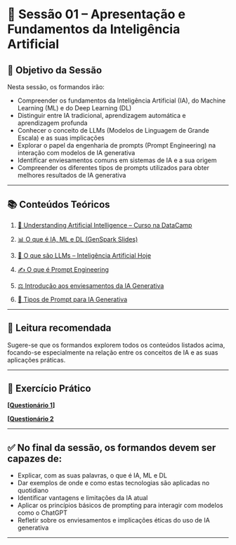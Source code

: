 # 📘 Sessão 01 – Apresentação e Fundamentos da Inteligência Artificial

## 🎯 Objetivo da Sessão

Nesta sessão, os formandos irão:

- Compreender os fundamentos da Inteligência Artificial (IA), do Machine Learning (ML) e do Deep Learning (DL)
- Distinguir entre IA tradicional, aprendizagem automática e aprendizagem profunda
- Conhecer o conceito de LLMs (Modelos de Linguagem de Grande Escala) e as suas implicações
- Explorar o papel da engenharia de prompts (Prompt Engineering) na interação com modelos de IA generativa
- Identificar enviesamentos comuns em sistemas de IA e a sua origem
- Compreender os diferentes tipos de prompts utilizados para obter melhores resultados de IA generativa

---

## 📚 Conteúdos Teóricos

1. <a href="https://app.datacamp.com/learn/courses/understanding-artificial-intelligence" target="_blank">📘 Understanding Artificial Intelligence – Curso na DataCamp</a>

2. <a href="https://www.genspark.ai/slides?project_id=ca77b70e-b768-4923-88c3-f52256f3c63e" target="_blank">📊 O que é IA, ML e DL (GenSpark Slides)</a>

3. <a href="https://inteligenciaartificialhoje.pt/o-que-sao-os-llms/" target="_blank">🧠 O que são LLMs – Inteligência Artificial Hoje</a>

4. <a href="https://inteligenciaartificialhoje.pt/o-que-e-o-prompt-engineering/" target="_blank">✍️ O que é Prompt Engineering</a>

5. <a href="https://inteligenciaartificialhoje.pt/introducao-aos-enviesamentos-em-ia-generativa/" target="_blank">⚖️ Introdução aos enviesamentos da IA Generativa</a>

6. <a href="https://inteligenciaartificialhoje.pt/os-tipos-de-prompt-para-a-ia-generativa/" target="_blank">🧾 Tipos de Prompt para IA Generativa</a>

---

## 📖 Leitura recomendada

Sugere-se que os formandos explorem todos os conteúdos listados acima, focando-se especialmente na relação entre os conceitos de IA e as suas aplicações práticas.

---

## 📝 Exercício Prático

**[[Questionário 1](https://g.co/gemini/share/cd83f8bd746e)]**

**[[Questionário 2](https://g.co/gemini/share/27a409279756)**

---

## ✅ No final da sessão, os formandos devem ser capazes de:

- Explicar, com as suas palavras, o que é IA, ML e DL
- Dar exemplos de onde e como estas tecnologias são aplicadas no quotidiano
- Identificar vantagens e limitações da IA atual
- Aplicar os princípios básicos de prompting para interagir com modelos como o ChatGPT
- Refletir sobre os enviesamentos e implicações éticas do uso de IA generativa

---

